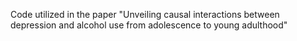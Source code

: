 Code utilized in the paper "Unveiling causal interactions between depression and alcohol use from adolescence to young adulthood"
